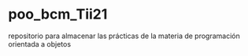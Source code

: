 # poo_bcm_Tii21
repositorio para almacenar las prácticas de la materia de programación orientada a objetos
